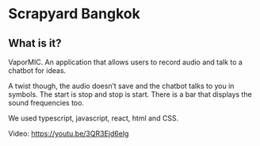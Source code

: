 # Scrapyard Bangkok

## What is it?
VaporMIC. An application that allows users to record audio and talk to a chatbot for ideas.

A twist though, the audio doesn’t save and the chatbot talks to you in symbols. The start is stop and stop is start. There is a bar that displays the sound frequencies too.

We used typescript, javascript, react, html and CSS.

Video: https://youtu.be/3QR3Ejd6eIg

